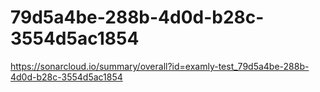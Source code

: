 # 79d5a4be-288b-4d0d-b28c-3554d5ac1854
https://sonarcloud.io/summary/overall?id=examly-test_79d5a4be-288b-4d0d-b28c-3554d5ac1854
